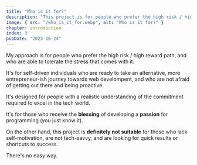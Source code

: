 ```yaml
---
title: "Who is it for?"
description: "This project is for people who prefer the high risk / high reward path, and who are able to tolerate the stress that comes with it."
image: { src: "/who_is_it_for.webp", alt: "Who is it for?" }
chapter: introduction
index: 3
pubDate: "2023-10-24"
---
```


My approach is for people who prefer the high risk / high reward path, and who are able to tolerate the stress that comes with it.

It's for self-driven individuals who are ready to take an alternative, more entrepreneur-ish journey towards web develompent, and who are not afraid of getting out there and being proactive.

It's designed for people with a realistic understanding of the commitment required to excel in the tech world.

It's for those who receive the **blessing** of developing a **passion** for programming (you just know it).

On the other hand, this project is **definitely not suitable** for those who lack self-motivation, are not tech-savvy, and are looking for quick results or shortcuts to success.

There's no easy way.
